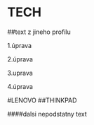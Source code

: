 # TECH


##text z jineho profilu

1.úprava

2.úprava

3.uprava

4.úprava

#LENOVO
##THINKPAD

####dalsi nepodstatny text
